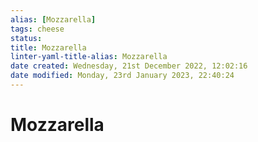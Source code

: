 ```yaml
---
alias: [Mozzarella]
tags: cheese
status:
title: Mozzarella
linter-yaml-title-alias: Mozzarella
date created: Wednesday, 21st December 2022, 12:02:16
date modified: Monday, 23rd January 2023, 22:40:24
---
```


# Mozzarella